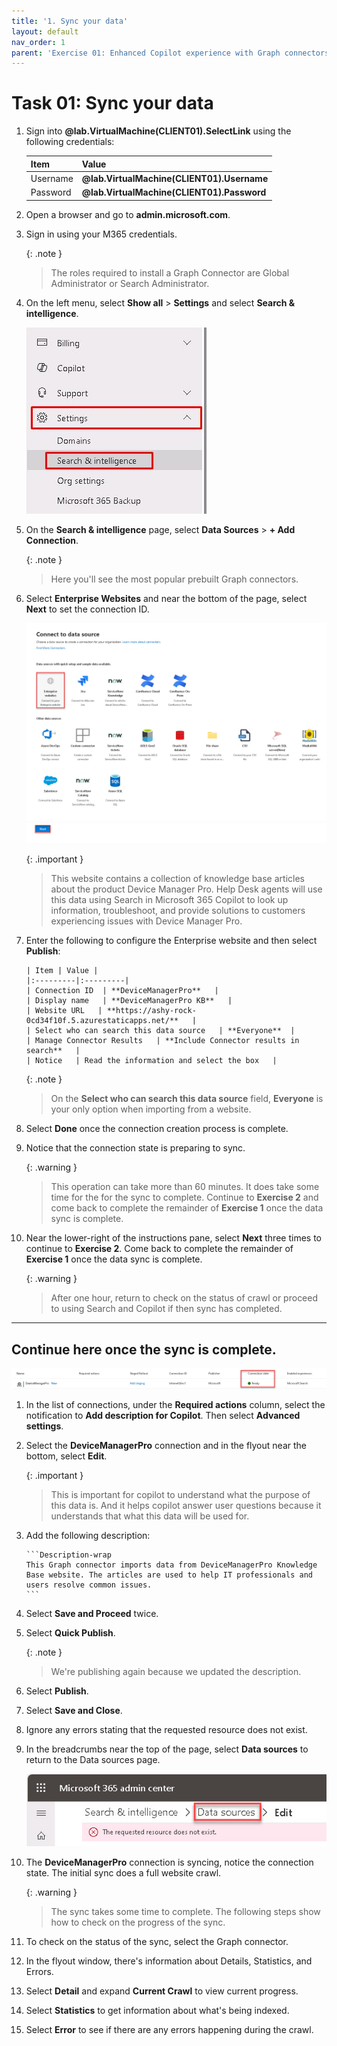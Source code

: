```yaml
---
title: '1. Sync your data'
layout: default
nav_order: 1
parent: 'Exercise 01: Enhanced Copilot experience with Graph connectors'
---
```


# Task 01: Sync your data


1. 	Sign into **@lab.VirtualMachine(CLIENT01).SelectLink** using the following credentials:

  	| Item | Value |
 	|:---------|:---------|
  	| Username   | **@lab.VirtualMachine(CLIENT01).Username**   |
  	| Password   | **@lab.VirtualMachine(CLIENT01).Password**   |

1. 	Open a browser and go to **admin.microsoft.com**.

1. 	Sign in using your M365 credentials.

	{: .note }
  	> The roles required to install a Graph Connector are Global Administrator or Search Administrator.

1. 	On the left menu, select **Show all** > **Settings** and select **Search & intelligence**.
	
 	![yk29a8fy.jpg](../../media/yk29a8fy.jpg)

1. 	On the **Search & intelligence** page, select **Data Sources** > **+ Add Connection**.
   
  	{: .note }
  	> Here you'll see the most popular prebuilt Graph connectors.

1. 	Select **Enterprise Websites** and near the bottom of the page, select **Next** to set the connection ID.
	
 	![enterprisetile.jpg](../../media/enterprisetile.jpg)

  	{: .important }
  	> This website contains a collection of knowledge base articles about the product Device Manager Pro. Help Desk agents will use this data using Search in Microsoft 365 Copilot to look up information, troubleshoot, and provide solutions to customers experiencing issues with Device Manager Pro.

1. 	Enter the following to configure the Enterprise website and then select **Publish**:

    	| Item | Value |
    	|:---------|:---------|
    	| Connection ID  | **DeviceManagerPro**   |
    	| Display name   | **DeviceManagerPro KB**   |
    	| Website URL   | **https://ashy-rock-0cd34f10f.5.azurestaticapps.net/**   |
    	| Select who can search this data source   | **Everyone**  |
    	| Manage Connector Results   | **Include Connector results in search**   |
    	| Notice   | Read the information and select the box   |

  	{: .note }
  	> On the **Select who can search this data source** field, **Everyone** is your only option when importing from a website.

1. 	Select **Done** once the connection creation process is complete.

1. 	Notice that the connection state is preparing to sync.

  	{: .warning }
  	> This operation can take more than 60 minutes. It does take some time for the for the sync to complete. Continue to **Exercise 2** and come back to complete the remainder of **Exercise 1** once the data sync is complete.

1. 	Near the lower-right of the instructions pane, select **Next** three times to continue to **Exercise 2**. Come back to complete the remainder of **Exercise 1** once the data sync is complete. 

  	{: .warning }
  	> After one hour, return to check on the status of crawl or proceed to using Search and Copilot if then sync has completed.

---

## Continue here once the sync is complete.

![readystatus.jpg](../../media/readystatus.jpg)

1. 	In the list of connections, under the **Required actions** column, select the notification to **Add description for Copilot**. Then select **Advanced settings**.

1. 	Select the **DeviceManagerPro** connection and in the flyout near the bottom, select **Edit**.
   
  	{: .important }
  	> This is important for copilot to understand what the purpose of this data is. And it helps copilot answer user questions because it understands that what this data will be used for.

1. 	Add the following description: 
   
    	```Description-wrap
    	This Graph connector imports data from DeviceManagerPro Knowledge Base website. The articles are used to help IT professionals and users resolve common issues.
    	```

1. 	Select **Save and Proceed** twice.  
   

1. 	Select **Quick Publish**. 
   
  	{: .note }
 	 > We're publishing again because we updated the description.

1. 	Select **Publish**.

1. 	Select **Save and Close**.

1. 	Ignore any errors stating that the requested resource does not exist.

1. 	In the breadcrumbs near the top of the page, select **Data sources** to return to the Data sources page.

	![ignoreErrorandSelectBreadcrumb.jpg](../../media/ignoreErrorandSelectBreadcrumb.jpg)

1. 	The **DeviceManagerPro** connection is syncing, notice the connection state. The initial sync does a full website crawl.

  	{: .warning }
  	> The sync takes some time to complete. The following steps show how to check on the progress of the sync.

1. 	To check on the status of the sync, select the Graph connector. 
   
1. 	In the flyout window, there's information about Details, Statistics, and Errors. 
   
1. 	Select **Detail** and expand **Current Crawl** to view current progress.

1. 	Select **Statistics** to get information about what's being indexed. 
   
1. 	Select **Error** to see if there are any errors happening during the crawl.
